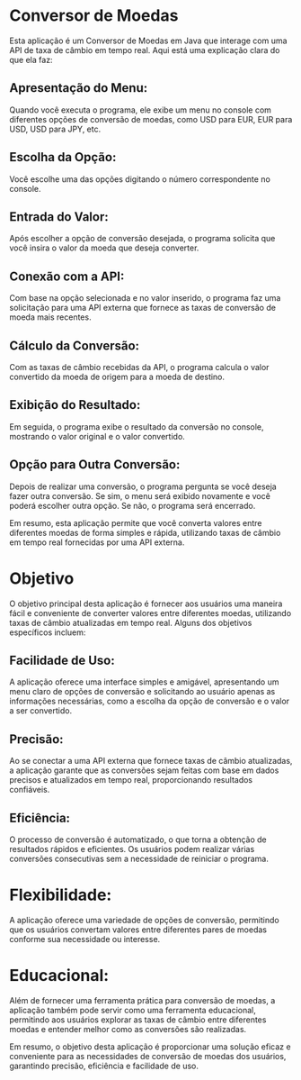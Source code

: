 # Conversor de Moedas

Esta aplicação é um Conversor de Moedas em Java que interage com uma API de taxa de câmbio em tempo real. Aqui está uma explicação 
clara do que ela faz:

## Apresentação do Menu:
 Quando você executa o programa, ele exibe um menu no console com diferentes opções de conversão de moedas, como USD para EUR, EUR para USD, USD para JPY, etc.
        
## Escolha da Opção:
  Você escolhe uma das opções digitando o número correspondente no console.

## Entrada do Valor:
  Após escolher a opção de conversão desejada, o programa solicita que você insira o valor da moeda que deseja converter.

## Conexão com a API:
  Com base na opção selecionada e no valor inserido, o programa faz uma solicitação para uma API externa que fornece as taxas de conversão de moeda mais recentes.

## Cálculo da Conversão:        
 Com as taxas de câmbio recebidas da API, o programa calcula o valor convertido da moeda de origem para a moeda de destino.

## Exibição do Resultado:
  Em seguida, o programa exibe o resultado da conversão no console, mostrando o valor original e o valor convertido.

## Opção para Outra Conversão:                                
 Depois de realizar uma conversão, o programa pergunta se você deseja fazer outra conversão. Se sim, o menu será exibido novamente e você poderá escolher outra opção. Se não, o programa será encerrado.

Em resumo, esta aplicação permite que você converta valores entre diferentes moedas de forma simples e rápida, utilizando taxas de câmbio em tempo real fornecidas por uma API externa.


# Objetivo

O objetivo principal desta aplicação é fornecer aos usuários uma maneira fácil e conveniente de converter valores entre diferentes moedas, utilizando taxas de câmbio atualizadas em tempo real. Alguns dos objetivos específicos incluem:

## Facilidade de Uso:
A aplicação oferece uma interface simples e amigável, apresentando um menu claro de opções de conversão e solicitando ao usuário apenas as informações necessárias, como a escolha da opção de conversão e o valor a ser convertido.

## Precisão:
Ao se conectar a uma API externa que fornece taxas de câmbio atualizadas, a aplicação garante que as conversões sejam feitas com base em dados precisos e atualizados em tempo real, proporcionando resultados confiáveis.

## Eficiência:
O processo de conversão é automatizado, o que torna a obtenção de resultados rápidos e eficientes. Os usuários podem realizar várias conversões consecutivas sem a necessidade de reiniciar o programa.

# Flexibilidade:
A aplicação oferece uma variedade de opções de conversão, permitindo que os usuários convertam valores entre diferentes pares de moedas conforme sua necessidade ou interesse.

# Educacional:
Além de fornecer uma ferramenta prática para conversão de moedas, a aplicação também pode servir como uma ferramenta educacional, permitindo aos usuários explorar as taxas de câmbio entre diferentes moedas e entender melhor como as conversões são realizadas.

Em resumo, o objetivo desta aplicação é proporcionar uma solução eficaz e conveniente para as necessidades de conversão de moedas dos usuários, garantindo precisão, eficiência e facilidade de uso.
